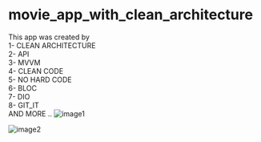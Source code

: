 # movie_app_with_clean_architecture<br>
This app was created by<br>
1- CLEAN ARCHITECTURE<br>
2- API<br>
3- MVVM<br>
4- CLEAN CODE<br>
5- NO HARD CODE<br>
6- BLOC<br>
7- DIO<br>
8- GIT_IT<br>
AND MORE ..
![image1](https://user-images.githubusercontent.com/103148256/190857381-86e3ce88-4372-4861-a936-7d7d1dc9d85c.png)

![image2](https://user-images.githubusercontent.com/103148256/190857394-675e5868-ef38-4234-8093-1a70528b705b.png)

